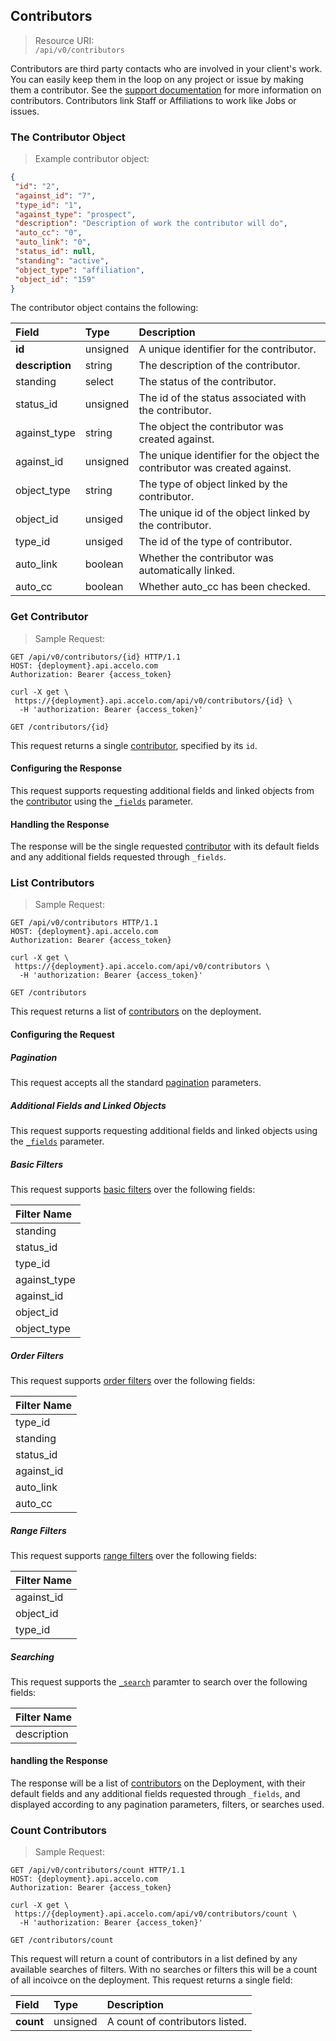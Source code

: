 ## Contributors
> Resource URI:  
`/api/v0/contributors`

Contributors are third party contacts who are involved in your client's work. You can easily keep them in the loop on any project or issue by making them a contributor. 
See the [support documentation](https://www.accelo.com/resources/help/faq/contributors/) for more information on contributors. Contributors link Staff or Affiliations to work like Jobs or issues.

### The Contributor Object
> Example contributor object:

```json
{
 "id": "2",
 "against_id": "7",
 "type_id": "1",
 "against_type": "prospect",
 "description": "Description of work the contributor will do",
 "auto_cc": "0",
 "auto_link": "0",
 "status_id": null,
 "standing": "active",
 "object_type": "affiliation",
 "object_id": "159"
}
```

The contributor object contains the following:

| Field | Type | Description |
|:-|:-|:-|
| **id** | unsigned | A unique identifier for the contributor. |
| **description** | string | The description of the contributor. |
| standing | select | The status of the contributor. |
| status_id | unsigned | The id of the status associated with the contributor. |
| against_type | string | The object the contributor was created against. |
| against_id | unsigned | The unique identifier for the object the contributor was created against. |
| object_type | string | The type of object linked by the contributor. |
| object_id | unsiged | The unique id of the object linked by the contributor. |
| type_id | unsiged | The id of the type of contributor. |
| auto_link | boolean | Whether the contributor was automatically linked. |
| auto_cc | boolean | Whether auto_cc has been checked. |



### Get Contributor
> Sample Request: 

```http
GET /api/v0/contributors/{id} HTTP/1.1
HOST: {deployment}.api.accelo.com
Authorization: Bearer {access_token}
```

```shell
curl -X get \ 
 https://{deployment}.api.accelo.com/api/v0/contributors/{id} \
  -H 'authorization: Bearer {access_token}'
```

`GET /contributors/{id}`

This request returns a single [contributor](#the-contributor-object), specified by its `id`.

#### Configuring the Response
This request supports requesting additional fields and linked objects from the [contributor](#the-contributor-object)
using the [`_fields`](#configuring-the-response-fields) parameter.

#### Handling the Response
The response will be the single requested [contributor](#the-contributor-object) with its default fields and any additional fields requested through `_fields`.









### List Contributors
>Sample Request:

```http
GET /api/v0/contributors HTTP/1.1
HOST: {deployment}.api.accelo.com
Authorization: Bearer {access_token}
```

```shell
curl -X get \ 
 https://{deployment}.api.accelo.com/api/v0/contributors \
  -H 'authorization: Bearer {access_token}'
```

`GET /contributors`


This request returns a list of [contributors]((#the-contributor-object)) on the deployment.

#### Configuring the Request

##### Pagination
This request accepts all the standard [pagination](#configuring-the-response-pagination) parameters.

##### Additional Fields and Linked Objects
This request supports requesting additional fields and linked objects using the [`_fields`](#configuring-the-response-fields) parameter.

##### Basic Filters
This request supports [basic filters](#filters-basic-filters) over the following fields:

| Filter Name |
|:-|
| standing |
| status_id |
| type_id |
| against_type |
| against_id |
| object_id |
| object_type |

##### Order Filters
This request supports [order filters](#filters-order-filters) over the following fields:

| Filter Name |
|:-|
| type_id |
| standing |
| status_id |
| against_id |
| auto_link |
| auto_cc |

##### Range Filters
This request supports [range filters](#filters-range-filters) over the following fields:

| Filter Name |
|:-|
| against_id |
| object_id |
| type_id |

##### Searching
This request supports the [`_search`](#configuring-the-response-searching) paramter to search over the following fields:

| Filter Name |
|:-|
| description |

#### handling the Response
The response will be a list of [contributors](#the-contributor-object) on the Deployment, with their default fields and any additional fields requested through `_fields`, and displayed according to any pagination parameters, filters, or searches used.








### Count Contributors
> Sample Request:

```
GET /api/v0/contributors/count HTTP/1.1
HOST: {deployment}.api.accelo.com
Authorization: Bearer {access_token}
```

```shell
curl -X get \ 
 https://{deployment}.api.accelo.com/api/v0/contributors/count \
  -H 'authorization: Bearer {access_token}'
```

`GET /contributors/count`

This request will return a count of contributors in a list defined by any available searches of filters.
With no searches or filters this will be a count of all incoivce on the deployment. This request
returns a single field:

| Field | Type | Description |
|:-|:-|:-|
| **count** | unsigned | A count of contributors listed. |

















